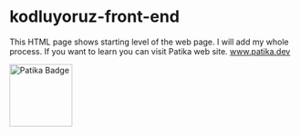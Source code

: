 # kodluyoruz-front-end # 

This HTML page shows starting level of the web page. I will add my whole process. If you want to learn you can visit Patika web site.
 www.patika.dev 
 
 <a href="https://app.patika.dev/feycot" target="blank"><img src="https://global-uploads.webflow.com/6097e0eca1e87557da031fef/609859a191abe5d64b17fed3_Patika%20logo-p-500.png" height="110" alt="Patika Badge"/></a>
